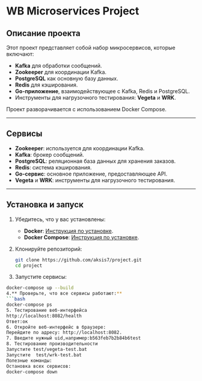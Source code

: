 # WB Microservices Project

## Описание проекта

Этот проект представляет собой набор микросервисов, которые включают:
- **Kafka** для обработки сообщений.
- **Zookeeper** для координации Kafka.
- **PostgreSQL** как основную базу данных.
- **Redis** для кэширования.
- **Go-приложение**, взаимодействующее с Kafka, Redis и PostgreSQL.
- Инструменты для нагрузочного тестирования: **Vegeta** и **WRK**.

Проект разворачивается с использованием Docker Compose.

---

## Сервисы

- **Zookeeper**: используется для координации Kafka.
- **Kafka**: брокер сообщений.
- **PostgreSQL**: реляционная база данных для хранения заказов.
- **Redis**: система кэширования.
- **Go-сервис**: основное приложение, предоставляющее API.
- **Vegeta** и **WRK**: инструменты для нагрузочного тестирования.

---

## Установка и запуск

1. Убедитесь, что у вас установлены:
   - **Docker**: [Инструкция по установке](https://docs.docker.com/get-docker/).
   - **Docker Compose**: [Инструкция по установке](https://docs.docker.com/compose/install/).

2. Клонируйте репозиторий:
   ```bash
   git clone https://github.com/aksis7/project.git
   cd project
3. Запустите сервисы:
  ```bash
  docker-compose up --build
4.** Проверьте, что все сервисы работают:**
  ```bash
  docker-compose ps
5. Тестирование веб-интерфейса
 http://localhost:8082/health
Ответ:ок
6. Откройте веб-интерфейс в браузере:
  Перейдите по адресу: http://localhost:8082.
7. Введите нужный uid,например:b563feb7b2b84b6test
8. Тестирование производительности
  Запустите test/vegeta-test.bat
  Запустите  test/wrk-test.bat
Полезные команды:
Остановка всех сервисов:
docker-compose down
    
